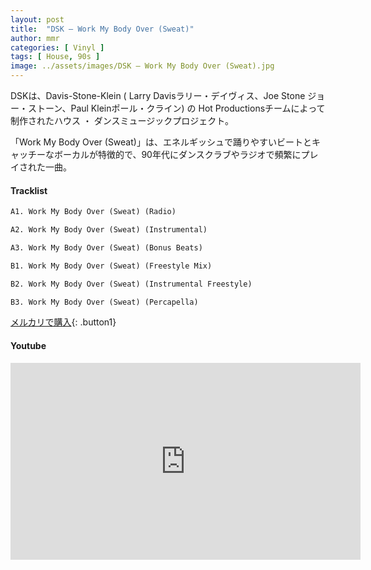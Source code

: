 ```yaml
---
layout: post
title:  "DSK – Work My Body Over (Sweat)"
author: mmr
categories: [ Vinyl ]
tags: [ House, 90s ]
image: ../assets/images/DSK – Work My Body Over (Sweat).jpg
---
```


DSKは、Davis-Stone-Klein ( Larry Davisラリー・デイヴィス、Joe Stone ジョー・ストーン、Paul Kleinポール・クライン) の Hot Productionsチームによって制作されたハウス ・ ダンスミュージックプロジェクト。

「Work My Body Over (Sweat)」は、エネルギッシュで踊りやすいビートとキャッチーなボーカルが特徴的で、90年代にダンスクラブやラジオで頻繁にプレイされた一曲。

#### Tracklist
```md
A1. Work My Body Over (Sweat) (Radio)

A2. Work My Body Over (Sweat) (Instrumental)

A3. Work My Body Over (Sweat) (Bonus Beats)

B1. Work My Body Over (Sweat) (Freestyle Mix)

B2. Work My Body Over (Sweat) (Instrumental Freestyle)

B3. Work My Body Over (Sweat) (Percapella)
```

[メルカリで購入](https://jp.mercari.com/item/m42353720924?afid=6142608987){: .button1}

#### Youtube
<iframe width="560" height="315" src="https://www.youtube.com/embed/U2krr7aNaKc?si=IKxtpC25OFBJU6Di" title="YouTube video player" frameborder="0" allow="accelerometer; autoplay; clipboard-write; encrypted-media; gyroscope; picture-in-picture; web-share" referrerpolicy="strict-origin-when-cross-origin" allowfullscreen></iframe>